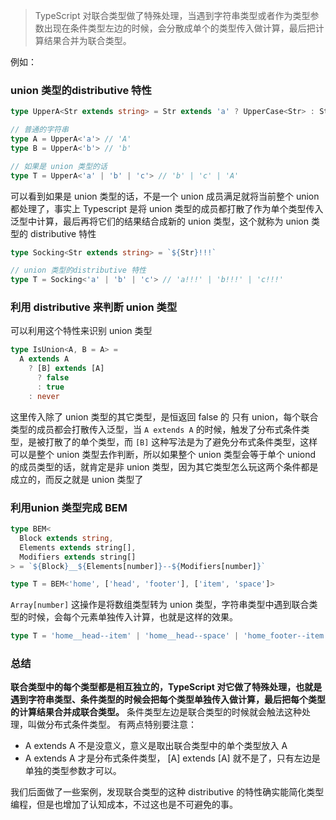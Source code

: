 > TypeScript 对联合类型做了特殊处理，当遇到字符串类型或者作为类型参数出现在条件类型左边的时候，会分散成单个的类型传入做计算，最后把计算结果合并为联合类型。

例如：

### union 类型的distributive 特性

```typescript
type UpperA<Str extends string> = Str extends 'a' ? UpperCase<Str> : Str

// 普通的字符串
type A = UpperA<'a'> // 'A'
type B = UpperA<'b'> // 'b'

// 如果是 union 类型的话
type T = UpperA<'a' | 'b' | 'c'> // 'b' | 'c' | 'A'
```

可以看到如果是 union 类型的话，不是一个 union 成员满足就将当前整个 union 都处理了，事实上 Typescript 是将 union 类型的成员都打散了作为单个类型传入泛型中计算，最后再将它们的结果结合成新的 union 类型，这个就称为 union 类型的 distributive 特性

```typescript
type Socking<Str extends string> = `${Str}!!!`

// union 类型的distributive 特性
type T = Socking<'a' | 'b' | 'c'> // 'a!!!' | 'b!!!' | 'c!!!'
```

### 利用 distributive 来判断 union 类型

可以利用这个特性来识别 union 类型

```typescript
type IsUnion<A, B = A> = 
  A extends A
    ? [B] extends [A]
      ? false
      : true
    : never
```

这里传入除了 union 类型的其它类型，是恒返回 false 的
只有 union，每个联合类型的成员都会打散传入泛型，当 `A extends A` 的时候，触发了分布式条件类型，是被打散了的单个类型，而 `[B]` 这种写法是为了避免分布式条件类型，这样可以是整个 union 类型去作判断，所以如果整个 union 类型会等于单个 uniond 的成员类型的话，就肯定是非 union 类型，因为其它类型怎么玩这两个条件都是成立的，而反之就是 union 类型了

### 利用union 类型完成 BEM

```typescript
type BEM<
  Block extends string,
  Elements extends string[],
  Modifiers extends string[]
> = `${Block}__${Elements[number]}--${Modifiers[number]}`

type T = BEM<'home', ['head', 'footer'], ['item', 'space']>
```

`Array[number]` 这操作是将数组类型转为 union 类型，字符串类型中遇到联合类型的时候，会每个元素单独传入计算，也就是这样的效果。

```typescript
type T = 'home__head--item' | 'home__head--space' | 'home_footer--item' | 'home__footer--space'
```

### 总结
**联合类型中的每个类型都是相互独立的，TypeScript 对它做了特殊处理，也就是遇到字符串类型、条件类型的时候会把每个类型单独传入做计算，最后把每个类型的计算结果合并成联合类型。**
条件类型左边是联合类型的时候就会触法这种处理，叫做分布式条件类型。
有两点特别要注意：

-   A extends A 不是没意义，意义是取出联合类型中的单个类型放入 A
-   A extends A 才是分布式条件类型， [A] extends [A] 就不是了，只有左边是单独的类型参数才可以。
    
我们后面做了一些案例，发现联合类型的这种 distributive 的特性确实能简化类型编程，但是也增加了认知成本，不过这也是不可避免的事。